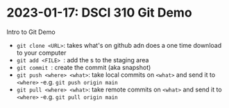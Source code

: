 # 2023-01-17: DSCI 310 Git Demo


Intro to Git Demo 

- `git clone <URL>`: takes what's on github adn does a one time download to your computer 
- `git add <FILE> `: add the <FILE>s to the staging area
- `git commit `: create the commit (aka snapshot)
- `git push <where> <what>`: take local commits on `<what>` and send it to `<where>`
    -e.g. `git push origin main`
- `git pull <where> <what>`: take remote commits on `<what>` and send it to `<where>`
    -e.g. `git pull origin main`
